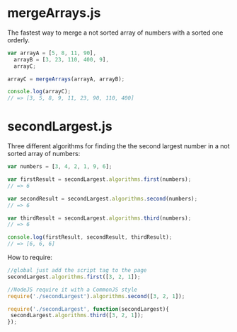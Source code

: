 # mergeArrays.js
The fastest way to merge a not sorted array of numbers with a sorted one orderly.

```javascript
var arrayA = [5, 8, 11, 90],
  arrayB = [3, 23, 110, 400, 9],
  arrayC;

arrayC = mergeArrays(arrayA, arrayB);

console.log(arrayC);
// => [3, 5, 8, 9, 11, 23, 90, 110, 400]
```

# secondLargest.js

Three different algorithms for finding the the second largest number in a not sorted array of numbers:

```javascript
var numbers = [3, 4, 2, 1, 9, 6];

var firstResult = secondLargest.algorithms.first(numbers);
// => 6

var secondResult = secondLargest.algorithms.second(numbers);
// => 6

var thirdResult = secondLargest.algorithms.third(numbers);
// => 6

console.log(firstResult, secondResult, thirdResult);
// => [6, 6, 6]
```

How to require:

```javascript
//global just add the script tag to the page
secondLargest.algorithms.first([3, 2, 1]);

//NodeJS require it with a CommonJS style
require('./secondLargest').algorithms.second([3, 2, 1]);

require('./secondLargest', function(secondLargest){
 secondLargest.algorithms.third([3, 2, 1]);
});
```
